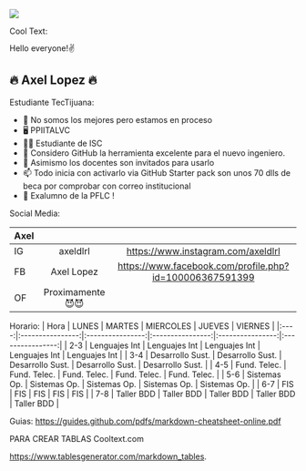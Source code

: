 ![](https://images.cooltext.com/5548424.png)

<a href="http://cooltext.com" target="_top"><img src="https://cooltext.com/images/ct_pixel.gif" width="80" height="15" alt="Cool Text: Logo and Graphics Generator" border="0" /></a>

Hello everyone!✌️


## 🔥 Axel Lopez 🔥

Estudiante TecTijuana:

- 👾 No somos los mejores pero estamos en proceso
- 🖥 PPIITALVC
- 👨‍🎓 Estudiante de ISC
- 🤔 Considero GitHub la herramienta excelente para el nuevo ingeniero.
- 💬 Asimismo los docentes son invitados para usarlo 
- 📫 Todo inicia con activarlo via GitHub Starter pack son unos 70 dlls de beca por comprobar con correo institucional 
- 🐆 Exalumno de la PFLC !
 

Social Media:


| Axel 	|   	|   	|
|----------	|:--:	|:---:	|
| IG  	| axeldlrl 	|  https://www.instagram.com/axeldlrl	|
| FB   	| Axel Lopez 	|  https://www.facebook.com/profile.php?id=100006367591399 	|
| OF   	| Proximamente 😈😈 	|  	|


Horario:
| Hora |       LUNES      |      MARTES      |     MIERCOLES    |      JUEVES      |      VIERNES     |
|:----:|:----------------:|:----------------:|:----------------:|:----------------:|:----------------:|
|  2-3 |   Lenguajes Int  |   Lenguajes Int  |   Lenguajes Int  |   Lenguajes Int  |   Lenguajes Int  |
|  3-4 | Desarrollo Sust. | Desarrollo Sust. | Desarrollo Sust. | Desarrollo Sust. | Desarrollo Sust. |
|  4-5 |   Fund. Telec.   |   Fund. Telec.   |   Fund. Telec.   |   Fund. Telec.   |   Fund. Telec.   |
| 5-6  |   Sistemas Op.   |   Sistemas Op.   |   Sistemas Op.   |   Sistemas Op.   |   Sistemas Op.   |
|  6-7 |        FIS       |        FIS       |        FIS       |        FIS       |        FIS       |
|  7-8 |    Taller BDD    |    Taller BDD    |    Taller BDD    |    Taller BDD    |    Taller BDD    |

Guias:
https://guides.github.com/pdfs/markdown-cheatsheet-online.pdf

PARA CREAR TABLAS
Cooltext.com

https://www.tablesgenerator.com/markdown_tables. 
